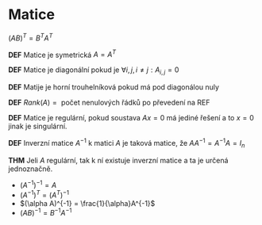 # Matice

$(AB)^T = B^T A^T$

**DEF** Matice je symetrická $A = A^T$

**DEF** Matice je diagonální pokud je $\forall i,j, i \not = j: A_{i,j} = 0$

**DEF** Matije je horní trouhelníková pokud má pod diagonálou nuly

**DEF** $Rank(A) =\text{ počet nenulových řádků po převedení na REF}$


**DEF** Matice je regulární, pokud soustava $Ax = 0$ má jediné řešení a to $x = 0$ jinak je singulární.

**DEF** Inverzní matice $A^{-1}$ k matici $A$ je taková matice, že $AA^{-1} = A^{-1}A = I_n$

**THM** Jeli $A$ regulární, tak k ní existuje inverzní matice a ta je určená jednoznačně.


* $(A^{-1})^{-1} = A$
* $(A^{-1})^T = (A^T)^{-1}$
* $(\alpha A)^{-1} = \frac{1}{\alpha}A^{-1}$
* $(AB)^{-1} = B^{-1}A^{-1}$
